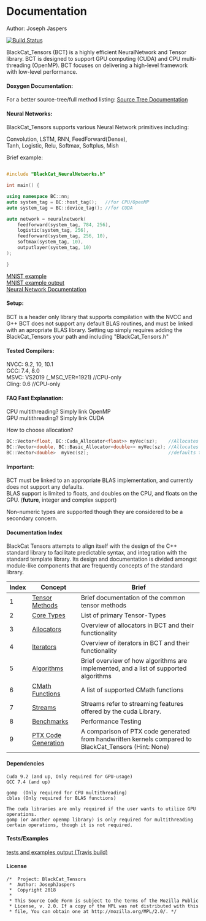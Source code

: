 # Documentation 
Author: Joseph Jaspers

[![Build Status](https://travis-ci.org/josephjaspers/BlackCat_Tensors.svg?branch=master)](https://travis-ci.org/josephjaspers/BlackCat_Tensors)


BlackCat_Tensors (BCT) is a highly efficient NeuralNetwork and Tensor library. BCT is designed to support GPU computing (CUDA) and CPU multi-threading (OpenMP). BCT focuses on delivering a high-level framework with low-level performance.

#### Doxygen Documentation:
For a better source-tree/full method listing:
	[Source Tree Documentation](https://josephjaspers.github.io/BlackCat_Tensors_Doxygen/html/annotated.html)

#### Neural Networks:
BlackCat_Tensors supports various Neural Network primitives including:

Convolution, LSTM, RNN, FeedForward(Dense),  
Tanh, Logistic, Relu, Softmax, Softplus, Mish

Brief example:
```cpp

#include "BlackCat_NeuralNetworks.h"

int main() {

using namespace BC::nn;
auto system_tag = BC::host_tag();   //for CPU/OpenMP
auto system_tag = BC::device_tag(); //for CUDA 

auto network = neuralnetwork(
	feedforward(system_tag, 784, 256),
	logistic(system_tag, 256),
	feedforward(system_tag, 256, 10),
	softmax(system_tag, 10),
	outputlayer(system_tag, 10)
);

}
```
[MNIST example](https://github.com/josephjaspers/BlackCat_Tensors/blob/master/examples/mnist_test/mnist_test.h)  
[MNIST example output](https://travis-ci.org/josephjaspers/BlackCat_Tensors)  
[Neural Network Documentation](https://josephjaspers.github.io/BlackCat_Tensors_Doxygen/html/namespaceBC_1_1nn.html)

#### Setup:
BCT is a header only library that supports compilation with the NVCC and G++ BCT does not support any default BLAS routines, and must be linked with an apropriate BLAS library. Setting up simply requires adding the BlackCat_Tensors your path and including "BlackCat_Tensors.h"

#### Tested Compilers:  
NVCC: 9.2, 10, 10.1  
GCC: 7.4, 8.0   
MSVC: VS2019 (_MSC_VER=1921) //CPU-only  
Cling: 0.6 //CPU-only

#### FAQ Fast Explanation:

CPU multithreading? Simply link OpenMP  
GPU multithreading? Simply link CUDA

How to choose allocation?

```cpp
BC::Vector<float, BC::Cuda_Allocator<float>> myVec(sz);    //Allocates data on the gpu
BC::Vector<double, BC::Basic_Allocator<double>> myVec(sz); //Allocates data on the cpu
BC::Vector<double>  myVec(sz);                             //defaults to BC::Basic_Allocator
```

#### Important: 
BCT must be linked to an appropriate BLAS implementation, and currently does not support any defaults.  
BLAS support is limited to floats, and doubles on the CPU, and floats on the GPU. (__future__, integer and complex support)

Non-numeric types are supported though they are considered to be a secondary concern. 

#### Documentation Index  

BlackCat Tensors attempts to align itself with the design of the C++ standard library to facilitate predictable syntax, and integration with the standard template library. Its design and documentation is divided amongst module-like components that are frequently concepts of the standard library. 

|Index| Concept | Brief |
| --- | --- | --- 
| 1 | [Tensor Methods](https://github.com/josephjaspers/BlackCat_Tensors/blob/master/docs/methods.md)| Brief documentation of the common tensor methods | 
| 2 | [Core Types](https://github.com/josephjaspers/BlackCat_Tensors/blob/master/docs/aliases.md) | List of primary Tensor-Types |
| 3 | [Allocators](https://github.com/josephjaspers/BlackCat_Tensors/blob/master/docs/allocators.md) | Overview of allocators in BCT and their functionality |
| 4 | [Iterators](https://github.com/josephjaspers/BlackCat_Tensors/blob/master/docs/iterators.md) | Overview of iterators in BCT and their functionality |
| 5 | [Algorithms](https://github.com/josephjaspers/BlackCat_Tensors/blob/master/docs/algorithms.md) | Brief overview of how algorithms are implemented, and a list of supported algorithms |
| 6 | [CMath Functions](https://github.com/josephjaspers/BlackCat_Tensors/blob/master/docs/cmath_functions.md) | A list of supported CMath functions |
| 7 | [Streams](https://github.com/josephjaspers/BlackCat_Tensors/blob/master/docs/streams.md) | Streams refer to streaming features offered by the cuda Library. |
| 8 | [Benchmarks](https://github.com/josephjaspers/BlackCat_Tensors/blob/master/docs/benchmarks.md) | Performance Testing |
| 9 | [PTX Code Generation](https://github.com/josephjaspers/BlackCat_Tensors/blob/master/docs/PTX_Generation.md) | A comparison of PTX code generated from handwritten kernels compared to BlackCat_Tensors (Hint: None) |


#### Dependencies 
	Cuda 9.2 (and up, Only required for GPU-usage)
	GCC 7.4 (and up)

	gomp  (Only required for CPU multithreading)
	cblas (Only required for BLAS functions)

	The cuda libraries are only required if the user wants to utilize GPU operations.
	gomp (or another openmp library) is only required for multithreading certain operations, though it is not required. 

#### Tests/Examples 
[tests and examples output (Travis build)](https://travis-ci.org/josephjaspers/BlackCat_Tensors) 



#### License
```
/*  Project: BlackCat_Tensors
 *  Author: JosephJaspers
 *  Copyright 2018
 *
 * This Source Code Form is subject to the terms of the Mozilla Public
 * License, v. 2.0. If a copy of the MPL was not distributed with this
 * file, You can obtain one at http://mozilla.org/MPL/2.0/. */
 ```
